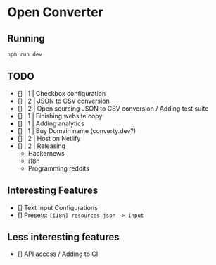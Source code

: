 # Open Converter

## Running

```bash
npm run dev
```

## TODO

- [] | 1 | Checkbox configuration
- [] | 2 | JSON to CSV conversion
- [] | 2 | Open sourcing JSON to CSV conversion / Adding test suite
- [] | 1 | Finishing website copy
- [] | 1 | Adding analytics
- [] | 1 | Buy Domain name (converty.dev?)
- [] | 2 | Host on Netlify
- [] | 2 | Releasing
  - Hackernews
  - i18n
  - Programming reddits

## Interesting Features

- [] Text Input Configurations
- [] Presets: `[i18n] resources json -> input`

## Less interesting features

- [] API access / Adding to CI
